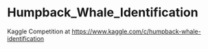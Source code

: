# Humpback_Whale_Identification
Kaggle Competition at https://www.kaggle.com/c/humpback-whale-identification 
